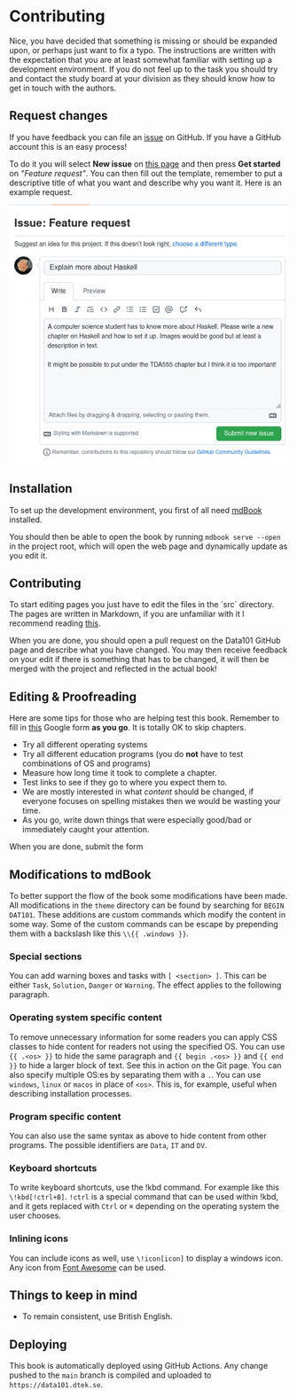 # Contributing

Nice, you have decided that something is missing or should be expanded upon, or
perhaps just want to fix a typo. The instructions are written with the
expectation that you are at least somewhat familiar with setting up a
development environment. If you do not feel up to the task you should try and
contact the study board at your division as they should know how to get in
touch with the authors.

## Request changes

If you have feedback you can file an
[issue](https://github.com/dtekcth/data101/issues) on GitHub. If you have a
GitHub account this is an easy process!

To do it you will select **New issue** on [this
page](https://github.com/dtekcth/data101/issues) and then press **Get started**
on _"Feature request"_. You can then fill out the template, remember to put a
descriptive title of what you want and describe why you want it. Here is an
example request.

![Issue example](./assets/file_issue.png)

## Installation

To set up the development environment, you first of all need
[mdBook](https://rust-lang.github.io/mdBook/guide/installation.html) installed.

You should then be able to open the book by running `mdbook serve --open` in
the project root, which will open the web page and dynamically update as you
edit it.

## Contributing

To start editing pages you just have to edit the files in the ´src´ directory.
The pages are written in Markdown, if you are unfamiliar with it I recommend
reading [this](https://rust-lang.github.io/mdBook/format/markdown.html).

When you are done, you should open a pull request on the Data101 GitHub page
and describe what you have changed. You may then receive feedback on your edit
if there is something that has to be changed, it will then be merged with the
project and reflected in the actual book!

## Editing & Proofreading

Here are some tips for those who are helping test this book. Remember to fill
in
[this](https://docs.google.com/forms/d/e/1FAIpQLScIiI5gQYQZJ4nJBWWXJJSsqq_MzX65jWbnkSx7R_QXB63z3A/viewform?usp=sf_link)
Google form **as you go**. It is totally OK to skip chapters.

- Try all different operating systems
- Try all different education programs (you do **not** have to test
  combinations of OS and programs)
- Measure how long time it took to complete a chapter.
- Test links to see if they go to where you expect them to.
- We are mostly interested in what _content_ should be changed, if everyone
  focuses on spelling mistakes then we would be wasting your time.
- As you go, write down things that were especially good/bad or immediately
  caught your attention.

When you are done, submit the form

## Modifications to mdBook

To better support the flow of the book some modifications have been made. All
modifications in the `theme` directory can be found by searching for `BEGIN
DAT101`. These additions are custom commands which modify the content in some
way. Some of the custom commands can be escape by prepending them with a
backslash like this `\\{{ .windows }}`.

### Special sections

You can add warning boxes and tasks with `[ <section> ]`. This can be either
`Task`, `Solution`, `Danger` or `Warning`. The effect applies to the following
paragraph.

### Operating system specific content

To remove unnecessary information for some readers you can apply CSS classes to
hide content for readers not using the specified OS. You can use `{{ .<os> }}`
to hide the same paragraph and `{{ begin .<os> }}` and `{{ end }}` to hide a
larger block of text. See this in action on the Git page. You can also specify
multiple OS:es by separating them with a `.`. You can use `windows`, `linux` or
`macos` in place of `<os>`. This is, for example, useful when describing
installation processes.

### Program specific content

You can also use the same syntax as above to hide content from other programs.
The possible identifiers are `Data`, `IT` and `DV`.

### Keyboard shortcuts

To write keyboard shortcuts, use the !kbd command. For example like this
`\!kbd[!ctrl+B]`. `!ctrl` is a special command that can be used within !kbd,
and it gets replaced with `Ctrl` or `⌘` depending on the operating system the
user chooses.

### Inlining icons

You can include icons as well, use `\!icon[icon]` to display a windows icon.
Any icon from [Font Awesome](https://fontawesome.com/search?s=solid%2Cbrands)
can be used.

## Things to keep in mind

- To remain consistent, use British English.

## Deploying

This book is automatically deployed using GitHub Actions. Any change pushed to
the `main` branch is compiled and uploaded to `https://data101.dtek.se`.
